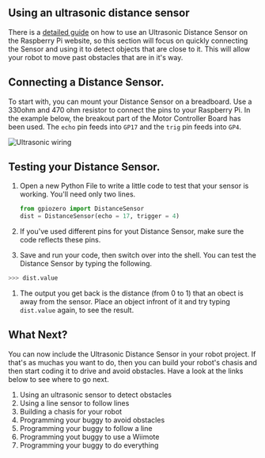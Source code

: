 ## Using an ultrasonic distance sensor

There is a [detailed guide](https://www.raspberrypi.org/learning/physical-computing-with-python/distance/) on how to use an Ultrasonic Distance Sensor on the Raspberry Pi website, so this section will focus on quickly connecting the Sensor and using it to detect objects that are close to it. This will allow your robot to move past obstacles that are in it's way.

## Connecting a Distance Sensor.

To start with, you can mount your Distance Sensor on a breadboard. Use a 330ohm and 470 ohm resistor to connect the pins to your Raspberry Pi.
In the example below, the breakout part of the Motor Controller Board has been used. The `echo` pin feeds into `GP17` and the `trig` pin feeds into `GP4`.

![Ultrasonic wiring](images/ultrasonic.png)

## Testing your Distance Sensor.

1. Open a new Python File to write a little code to test that your sensor is working. You'll need only two lines.

	```python
	from gpiozero import DistanceSensor
	dist = DistanceSensor(echo = 17, trigger = 4)
	```
1. If you've used different pins for yout Distance Sensor, make sure the code reflects these pins.

1. Save and run your code, then switch over into the shell. You can test the Distance Sensor by typing the following.

```python
>>> dist.value
```

1. The output you get back is the distance (from 0 to 1) that an obect is away from the sensor. Place an object infront of it and try typing `dist.value` again, to see the result.

## What Next?

You can now include the Ultrasonic Distance Sensor in your robot project. If that's as muchas you want to do, then you can build your robot's chasis and then start coding it to drive and avoid obstacles. Have a look at the links below to see where to go next.

1. Using an ultrasonic sensor to detect obstacles
1. Using a line sensor to follow lines
1. Building a chasis for your robot
1. Programming your buggy to avoid obstacles
1. Programming your buggy to follow a line
1. Programming yout buggy to use a Wiimote
1. Programming your buggy to do everything
